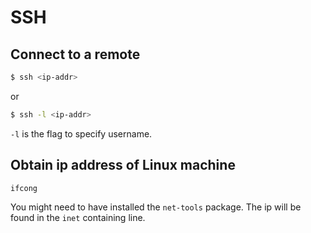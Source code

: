 # SSH

## Connect to a remote
```bash
$ ssh <ip-addr>
```
or
```bash
$ ssh -l <ip-addr>
```
`-l` is the flag to specify username.

## Obtain ip address of Linux machine
```bash
ifcong
```
You might need to have installed the `net-tools` package. The ip will be found in the `inet` containing line.